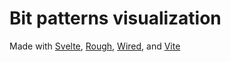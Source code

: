 # Bit patterns visualization

Made with [Svelte](https://svelte.dev/), [Rough](https://roughjs.com/), [Wired](https://wiredjs.com/), and [Vite](https://vitejs.dev/)